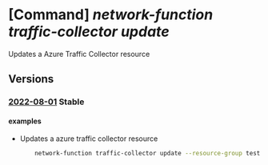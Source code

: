 # [Command] _network-function traffic-collector update_

Updates a Azure Traffic Collector resource

## Versions

### [2022-08-01](/Resources/mgmt-plane/L3N1YnNjcmlwdGlvbnMve30vcmVzb3VyY2Vncm91cHMve30vcHJvdmlkZXJzL21pY3Jvc29mdC5uZXR3b3JrZnVuY3Rpb24vYXp1cmV0cmFmZmljY29sbGVjdG9ycy97fQ==/2022-08-01.xml) **Stable**

<!-- mgmt-plane /subscriptions/{}/resourcegroups/{}/providers/microsoft.networkfunction/azuretrafficcollectors/{} 2022-08-01 -->

#### examples

- Updates a azure traffic collector resource
    ```bash
        network-function traffic-collector update --resource-group test-rg --name testatc --tags key=value
    ```
